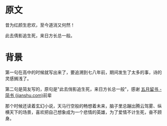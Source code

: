 # 原文

昔为红颜生悲欢，至今道消又何然！

此去倩影追生死，来日方长总一般。

# 背景

第一句在高中的时候就写出来了，要追溯到七八年前，期间发生了太多的事，诗的灵感搁浅了。

第二句是简友写的，原句是"此去俏影追生死，来日方长总一般"，感谢 [五月留书 - 简书 (jianshu.com)](https://www.jianshu.com/u/6ace06ced254)前辈

那个时候还读着玄幻小说，天马行空般的畅想着未来，脑子里总蹦出腾云驾雾、纵横天下的场景，喜欢把自己想象成为一个悲情的英雄，为了爱情不计生死，奋不顾身。